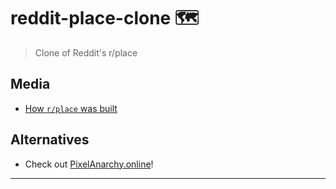 # reddit-place-clone 🗺

> Clone of Reddit's r/place

## Media

- [How `r/place` was built][how_rplace_was_built]

## Alternatives

- Check out [PixelAnarchy.online][pixelanarchy]!

---

[place]: https://www.reddit.com/r/place
[how_rplace_was_built]: https://redditblog.com/2017/04/13/how-we-built-rplace/
[pixelanarchy]: https://pixelanarchy.online/
